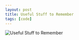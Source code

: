 ```yaml
---
layout: post
title: Useful Stuff to Remember
tags: [code]
---
```


![Useful Stuff to Remember](http://i.imgur.com/j5Fxjor.jpg "Useful Stuff to Remember")
